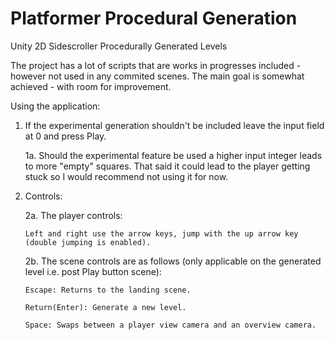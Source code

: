 # Platformer Procedural Generation
 Unity 2D Sidescroller Procedurally Generated Levels

The project has a lot of scripts that are works in progresses included - however not used in any commited scenes.
The main goal is somewhat achieved - with room for improvement. 

Using the application:

1. If the experimental generation shouldn't be included leave the input field at 0 and press Play.
 
   1a. Should the experimental feature be used a higher input integer leads to more "empty" squares. 
     That said it could lead to the player getting stuck so I would recommend not using it for now.


2. Controls:
  
   2a. The player controls:
       
       Left and right use the arrow keys, jump with the up arrow key (double jumping is enabled).
 
   2b. The scene controls are as follows (only applicable on the generated level i.e. post Play button scene):
      
       Escape: Returns to the landing scene.
      
       Return(Enter): Generate a new level.
      
       Space: Swaps between a player view camera and an overview camera.

